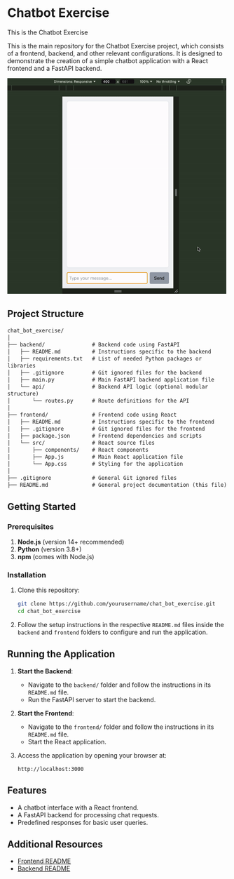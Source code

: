# Chatbot Exercise

This is the Chatbot Exercise

This is the main repository for the Chatbot Exercise project, which consists of a frontend, backend, and other relevant configurations. It is designed to demonstrate the creation of a simple chatbot application with a React frontend and a FastAPI backend.

<img src="assets/demo.gif" alt="Demo" width="500">

## Project Structure

```
chat_bot_exercise/
│
├── backend/               # Backend code using FastAPI
│   ├── README.md          # Instructions specific to the backend
│   ├── requirements.txt   # List of needed Python packages or libraries
│   ├── .gitignore         # Git ignored files for the backend
│   ├── main.py            # Main FastAPI backend application file
│   └── api/               # Backend API logic (optional modular structure)
│       └── routes.py      # Route definitions for the API
│
├── frontend/              # Frontend code using React
│   ├── README.md          # Instructions specific to the frontend
│   ├── .gitignore         # Git ignored files for the frontend
│   ├── package.json       # Frontend dependencies and scripts
│   └── src/               # React source files
│       ├── components/    # React components
│       ├── App.js         # Main React application file
│       └── App.css        # Styling for the application
│
├── .gitignore             # General Git ignored files
├── README.md              # General project documentation (this file)
```

## Getting Started

### Prerequisites

1. **Node.js** (version 14+ recommended)
2. **Python** (version 3.8+)
3. **npm** (comes with Node.js)

### Installation

1. Clone this repository:
   ```bash
   git clone https://github.com/yourusername/chat_bot_exercise.git
   cd chat_bot_exercise
   ```

2. Follow the setup instructions in the respective `README.md` files inside the `backend` and `frontend` folders to configure and run the application.

## Running the Application

1. **Start the Backend**:
   - Navigate to the `backend/` folder and follow the instructions in its `README.md` file.
   - Run the FastAPI server to start the backend.

2. **Start the Frontend**:
   - Navigate to the `frontend/` folder and follow the instructions in its `README.md` file.
   - Start the React application.

3. Access the application by opening your browser at:
   ```
   http://localhost:3000
   ```

## Features

- A chatbot interface with a React frontend.
- A FastAPI backend for processing chat requests.
- Predefined responses for basic user queries.

## Additional Resources

- [Frontend README](frontend/README.md)
- [Backend README](backend/README.md)